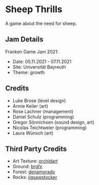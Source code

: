 # Sheep Thrills
A game about the need for sheep.

## Jam Details
Franken Game Jam 2021: 
- Date: 05.11.2021 - 07.11.2021
- Site: Universität Bayreuth
- Theme: growth

## Credits
- Luke Brose (level design)
- Annie Keiler (art)
- Rose Lachner (management)
- Daniel Schulz (programming)
- Gregor Sönnichsen (sound design, art)
- Nicolas Teichtweier (programming)
- Laura Wünsch (art)

## Third Party Credits
- Art Texture: [orchidart](https://www.freepik.com/free-vector/green-alcohol-ink-background_12740257.htm)
- Ground:  [brgfx](https://www.freepik.com/free-vector/brown-soil-texture-background_3478044.htm)
- Forest: [denamorado](https://www.freepik.com/free-photo/abstract-green-grunge-background_4037904.htm)
- Rocks: [jigsawstocker](https://www.freepik.com/free-photo/rough-architect-structure-stonewall-superb_1089951.htm)
